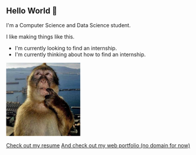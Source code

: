 ## Hello World 👋

I'm a Computer Science and Data Science student. 

I like making things like this.

- I'm currently looking to find an internship.
- I'm currently thinking about how to find an internship.
  
<img src="./www/public/monkey.webp" alt="monkey" width="200" />

[Check out my resume](./logan_choi_resume.pdf)
[And check out my web portfolio (no domain for now)](https://logcho.vercel.app/)


<!--
**logcho/logcho** is a ✨ _special_ ✨ repository because its `README.md` (this file) appears on your GitHub profile.

Here are some ideas to get you started:

- 🔭 I’m currently working on ...
- 🌱 I’m currently learning ...
- 👯 I’m looking to collaborate on ...
- 🤔 I’m looking for help with ...
- 💬 Ask me about ...
- 📫 How to reach me: ...
- 😄 Pronouns: ...
- ⚡ Fun fact: ...
-->
